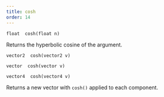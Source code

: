 ```yaml
---
title: cosh
order: 14
---
```

`float  cosh(float n)`

Returns the hyperbolic cosine of the argument.

`vector2  cosh(vector2 v)`

`vector  cosh(vector v)`

`vector4  cosh(vector4 v)`

Returns a new vector with `cosh()` applied to each component.

